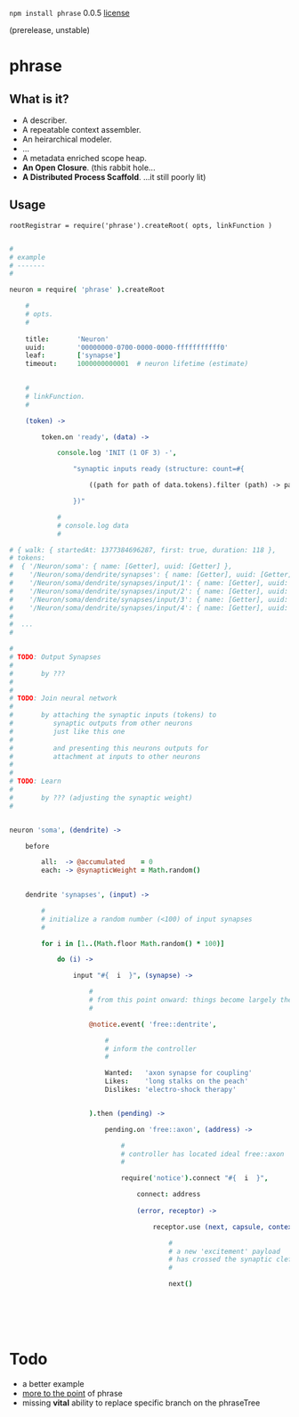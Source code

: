 `npm install phrase` 0.0.5 [license](./license)

(prerelease, unstable) 

phrase
======

What is it?
-----------

* A describer.
* A repeatable context assembler.
* An heirarchical modeler.
* ...
* A metadata enriched scope heap.
* **An Open Closure**.  (this rabbit hole...
* **A Distributed Process Scaffold**.  ...it still poorly lit)


Usage
-----

`rootRegistrar = require('phrase').createRoot( opts, linkFunction )`

```coffee

#
# example
# -------
#

neuron = require( 'phrase' ).createRoot

    #
    # opts.
    #
    
    title:       'Neuron'
    uuid:        '00000000-0700-0000-0000-fffffffffff0'
    leaf:        ['synapse']
    timeout:     1000000000001  # neuron lifetime (estimate)
    

    #
    # linkFunction.
    #

    (token) -> 

        token.on 'ready', (data) -> 

            console.log 'INIT (1 OF 3) -', 

                "synaptic inputs ready (structure: count=#{ 

                    ((path for path of data.tokens).filter (path) -> path.match /\d$/ ).length 

                })"

            # 
            # console.log data
            # 

# { walk: { startedAt: 1377384696287, first: true, duration: 118 },
# tokens: 
#  { '/Neuron/soma': { name: [Getter], uuid: [Getter] },
#    '/Neuron/soma/dendrite/synapses': { name: [Getter], uuid: [Getter] },
#    '/Neuron/soma/dendrite/synapses/input/1': { name: [Getter], uuid: [Getter] },
#    '/Neuron/soma/dendrite/synapses/input/2': { name: [Getter], uuid: [Getter] },
#    '/Neuron/soma/dendrite/synapses/input/3': { name: [Getter], uuid: [Getter] },
#    '/Neuron/soma/dendrite/synapses/input/4': { name: [Getter], uuid: [Getter] },
# 
#  ...
# 

#
# TODO: Output Synapses
#  
#       by ???
#
#
# TODO: Join neural network 
#  
#       by attaching the synaptic inputs (tokens) to
#          synaptic outputs from other neurons 
#          just like this one
# 
#          and presenting this neurons outputs for 
#          attachment at inputs to other neurons
#
# 
# TODO: Learn
# 
#       by ??? (adjusting the synaptic weight)
# 


neuron 'soma', (dendrite) -> 

    before 

        all:  -> @accumulated    = 0
        each: -> @synapticWeight = Math.random()
        

    dendrite 'synapses', (input) -> 

        #
        # initialize a random number (<100) of input synapses
        #

        for i in [1..(Math.floor Math.random() * 100)] 

            do (i) -> 

                input "#{  i  }", (synapse) -> 

                    #
                    # from this point onward: things become largely theoretical...
                    #

                    @notice.event( 'free::dentrite', 

                        #
                        # inform the controller
                        #

                        Wanted:   'axon synapse for coupling'
                        Likes:    'long stalks on the peach'
                        Dislikes: 'electro-shock therapy'


                    ).then (pending) -> 

                        pending.on 'free::axon', (address) -> 

                            #
                            # controller has located ideal free::axon
                            #

                            require('notice').connect "#{  i  }", 

                                connect: address
                                
                                (error, receptor) -> 

                                    receptor.use (next, capsule, context) -> 

                                        #
                                        # a new 'excitement' payload 
                                        # has crossed the synaptic cleft
                                        #

                                        next()




    
```

Todo
====
* a better example
* [more to the point](./examples/noc.coffee) of phrase
* missing **vital** ability to replace specific branch on the phraseTree


